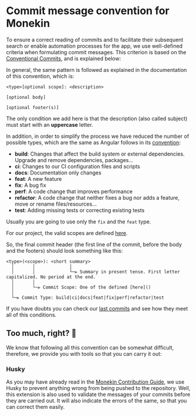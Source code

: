 # Commit message convention for Monekin

To ensure a correct reading of commits and to facilitate their subsequent search or enable automation processes for the app, we use well-defined criteria when formulating commit messages. This criterion is based on the [Conventional Commits](https://www.conventionalcommits.org/en/v1.0.0/), and is explained below:

In general, the same pattern is followed as explained in the documentation of this convention, which is:

```
<type>[optional scope]: <description>

[optional body]

[optional footer(s)]
```

The only condition we add here is that the description (also called subject) must start with an **uppercase** letter.

In addition, in order to simplify the process we have reduced the number of possible types, which are the same as Angular follows in its [convention](https://github.com/angular/angular/blob/main/CONTRIBUTING.md#type):

- **build**: Changes that affect the build system or external dependencies. Upgrade and remove dependencies, packages...
- **ci**: Changes to our CI configuration files and scripts
- **docs**: Documentation only changes
- **feat**: A new feature
- **fix**: A bug fix
- **perf**: A code change that improves performance
- **refactor**: A code change that neither fixes a bug nor adds a feature, move or rename files/resources...
- **test**: Adding missing tests or correcting existing tests

Usually you are going to use only the `fix` and the `feat` type.

For our project, the valid scopes are defined [here]().

So, the final commit header (the first line of the commit, before the body and the footers) should look something like this:

```
<type>(<scope>): <short summary>
  │       │             │
  │       │             └─⫸ Summary in present tense. First letter capitalized. No period at the end.
  │       │
  │       └─⫸ Commit Scope: One of the defined [here]()
  │
  └─⫸ Commit Type: build|ci|docs|feat|fix|perf|refactor|test
```

If you have doubts you can check our [last commits](https://github.com/enrique-lozano/Monekin/commits/main) and see how they meet all of this conditions.

## Too much, right? 🤯

We know that following all this convention can be somewhat difficult, therefore, we provide you with tools so that you can carry it out:

### Husky

As you may have already read in the [Monekin Contribution Guide](https://github.com/enrique-lozano/Monekin/blob/main/docs/CODE_CONTRIBUTING.md), we use Husky to prevent anything wrong from being pushed to the repository. Well, this extension is also used to validate the messages of your commits before they are carried out. It will also indicate the errors of the same, so that you can correct them easily.
